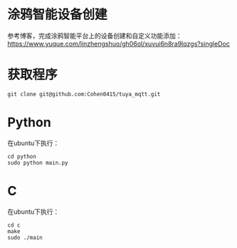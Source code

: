 # 涂鸦智能设备创建
参考博客，完成涂鸦智能平台上的设备创建和自定义功能添加：https://www.yuque.com/linzhengshuo/gh06ol/xuvui6n8ra9lqzgs?singleDoc

# 获取程序
```shell
git clone git@github.com:Cohen0415/tuya_mqtt.git
```

# Python
在ubuntu下执行：
```shell
cd python
sudo python main.py
```

# C
在ubuntu下执行：
```shell
cd c
make
sudo ./main
```
